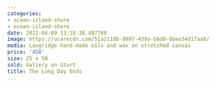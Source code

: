 ```yaml
---
categories:
- ocean-island-shore
- ocean-island-shore
date: 2022-04-09 13:18:38.497760
image: https://ucarecdn.com/51a2110b-9997-439a-bbd0-0bee34d17aa8/
media: Langridge hand-made oils and wax on stretched canvas
price: '450'
size: 25 x 50
sold: Gallery on Sturt
title: The Long Day Ends
...
```

